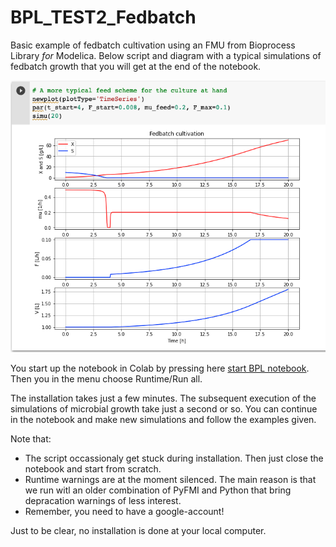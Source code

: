 # BPL_TEST2_Fedbatch

Basic example of fedbatch cultivation using an FMU from Bioprocess Library *for* Modelica. Below script and diagram with a typical simulations of fedbatch growth that you will get at the end of the notebook.

![](Fig1_BPL_TEST2_Fedbatch_nominal.png)

You start up the notebook in Colab by pressing here
[start BPL notebook](https://colab.research.google.com/github/janpeter19/BPL_TEST2_Fedbatch/blob/main/BPL_TEST2_Fedbatch_with_PyFMI_274_py_3713_v1.ipynb).
Then you in the menu choose Runtime/Run all.

The installation takes just a few minutes. The subsequent execution of the simulations of microbial growth take just a second or so. You can continue in the notebook and make new simulations and follow the examples given.

Note that:
* The script occassionaly get stuck during installation. Then just close the notebook and start from scratch.
* Runtime warnings are at the moment silenced. The main reason is that we run witl an older combination of PyFMI and Python that bring depracation warnings of less interest.
* Remember, you need to have a google-account!

Just to be clear, no installation is done at your local computer.

